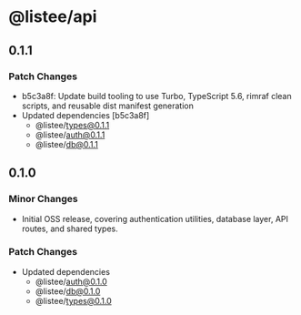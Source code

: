 # @listee/api

## 0.1.1

### Patch Changes

- b5c3a8f: Update build tooling to use Turbo, TypeScript 5.6, rimraf clean scripts, and reusable dist manifest generation
- Updated dependencies [b5c3a8f]
  - @listee/types@0.1.1
  - @listee/auth@0.1.1
  - @listee/db@0.1.1

## 0.1.0

### Minor Changes

- Initial OSS release, covering authentication utilities, database layer, API routes, and shared types.

### Patch Changes

- Updated dependencies
  - @listee/auth@0.1.0
  - @listee/db@0.1.0
  - @listee/types@0.1.0
